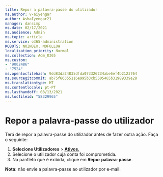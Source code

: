 ```yaml
---
title: Repor a palavra-passe do utilizador
ms.author: v-aiyengar
author: AshaIyengar21
manager: dansimp
ms.date: 02/17/2021
ms.audience: Admin
ms.topic: article
ms.service: o365-administration
ROBOTS: NOINDEX, NOFOLLOW
localization_priority: Normal
ms.collection: Adm_O365
ms.custom:
- "9002486"
- "7524"
ms.openlocfilehash: 9dd83da24835dfda073326234abe6ef4b2123764
ms.sourcegitcommit: ab75f66355116e995b3cb5505465b31989339e28
ms.translationtype: MT
ms.contentlocale: pt-PT
ms.lasthandoff: 08/13/2021
ms.locfileid: "58329965"
---
```

# <a name="reset-the-users-password"></a>Repor a palavra-passe do utilizador

Terá de repor a palavra-passe do utilizador antes de fazer outra ação. Faça o seguinte:

1. **Selecione Utilizadores**  >  **[Ativos.](https://go.microsoft.com/fwlink/p/?linkid=834822)**
1. Selecione o utilizador cuja conta foi comprometida.
1. Na panfleto que é exibida, clique em **Repor palavra-passe**.

**Nota:** não envie a palavra-passe ao utilizador por e-mail.
